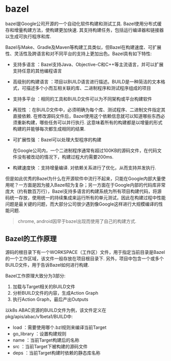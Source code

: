 # bazel
bazel是Google公司开源的一个自动化软件构建和测试工具. Bazel使用分布式缓存和增量构建方法，使构建更加快速. 其支持构建任务，包括运行编译器和链接器以生成可执行程序和库.

Bazel与Make、Gradle及Maven等构建工具类似，但Bazel在构建速度、可扩展性、灵活性及跨语言和对不同平台的支持上更加出色。Bazel具有如下特性:
- 支持多语言 ：Bazel支持Java、Objective-C和C++等主流语言，并可以扩展支持任意的其他编程语言
- 高级别的构建语言 ：项目以BUILD语言进行描述。BUILD是一种简洁的文本格式，可描述多个小而互相关联的库、二进制程序和测试程序组成的项目
- 支持多平台 ：相同的工具和BUILD文件可以为不同架构或平台构建软件
- 再现性 ：在BUILD文件中，必须明确为每个库、测试程序、二进制文件指定其直接依赖. 在修改源码文件后，Bazel使用这个依赖信息就可以知道哪些东西必须重新构建，哪些任务可以并行执行. 这意味着所有的构建都是以增量的形式构建的并能够每次都生成相同的结果.
- 可扩展性强 ：Bazel可以处理大型程序的构建

    在Google公司内，一个二进制程序通常有超过100KB的源码文件，在代码文件没有被改动的情况下，构建过程大约需要200ms.
- 构建速度快 ：支持增量编译. 对依赖关系进行了优化，从而支持并发执行.

但是如此优秀的Bazel为什么在开源软件中流行不起来，只能在Google内部大量使用呢？一方面是因为接入Bazel较为复杂；另一方面在于Google内部的代码库非常庞大（约有数百万行），Bazel支持多语言的构建系统为所有项目构建代码，将源码统一存放，使用统一的持续集成来运行所有的单元测试，因此在构建过程中性能问题是最关键的问题，而大部分公司很少遇到像Google这样进行大规模编译的性能问题.

> chrome, android因早于bazel出现而使用了自己的构建方式.

## Bazel的工作原理
源码的根目录下有一个WORKSPACE（工作区）文件，用于指定当前目录是Bazel的一个工作区域，该文件一般存放在项目根目录下. 另外，项目中包含一个或多个BUILD文件，用于告诉Bazel如何进行构建.

Bazel工作原理大致分为3部分:
1. 加载与Target相关的BUILD文件
1. 分析BUILD文件的内容，生成Action Graph
1. 执行Action Graph，最后产出Outputs

以k8s ABAC资源的BUILD文件为例，该文件定义在pkg/apis/abac/v1beta1/BUILD中:
- load ：需要使用哪个.bzl规则来编译当前Target
- go_library ：设置构建规则
- name ：当前Target构建后的名称
- src ：当前Target下被构建的源码文件
- deps ：当前Target构建时依赖的静态库名称